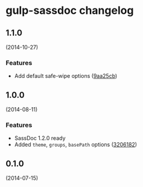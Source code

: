 # gulp-sassdoc changelog

## 1.1.0
(2014-10-27)

### Features

* Add default safe-wipe options
([9aa25cb](https://github.com/SassDoc/gulp-sassdoc/commit/9aa25cbe26658f3a1f199df46d55938125096331))

## 1.0.0
(2014-08-11)

### Features

* SassDoc 1.2.0 ready
* Added `theme`, `groups`, `basePath` options
([3206182](https://github.com/SassDoc/gulp-sassdoc/commit/3206182fb6fa2d0988ef2d7adaeae8410c111a55))

## 0.1.0
(2014-07-15)
